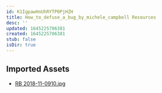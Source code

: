 ```yaml
---
id: K1IgpawHnUhRYTP0PjHZH
title: How_to_defuse_a_bug_by_michele_campbell Resources
desc: ''
updated: 1645225706381
created: 1645225706381
stub: false
isDir: true
---
```

## Imported Assets
- [RB 2018-11-0910.jpg](/assets/rb-2018-11-0910-C3JDSZK5rGCL.jpg)
